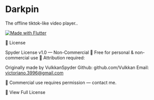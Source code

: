 # Darkpin

The offline tiktok-like video player..

[![Made with Flutter](https://img.shields.io/badge/Made%20with-Flutter-02569B?logo=flutter&logoColor=white)](https://flutter.dev)


📜 License

Spyder License v1.0 — Non-Commercial
🔹 Free for personal & non-commercial use
🔹 Attribution required:

Originally made by VulkkanSpyder
Github: github.com/Vulkkan
Email: victoriano.3996@gmail.com

🔹 Commercial use requires permission — contact me.

📄 View Full License


